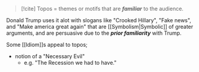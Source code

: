 >[!cite]
>Topos = themes or motifs that are ***familiar*** to the audience.

Donald Trump uses it alot with slogans like "Crooked Hillary", "Fake news", and "Make america great again" that are [[Symbolism|Symbolic]] of greater arguments, and are persuasive due to the ***prior familiarity*** with Trump.

Some [[Idiom]]s appeal to topos;
- notion of a "Necessary Evil"
	- e.g. "The Recession we had to have."
